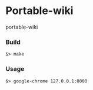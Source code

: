 Portable-wiki
=============

portable-wiki


### Build
```
$> make
```

### Usage
```
$> google-chrome 127.0.0.1:8000
```

